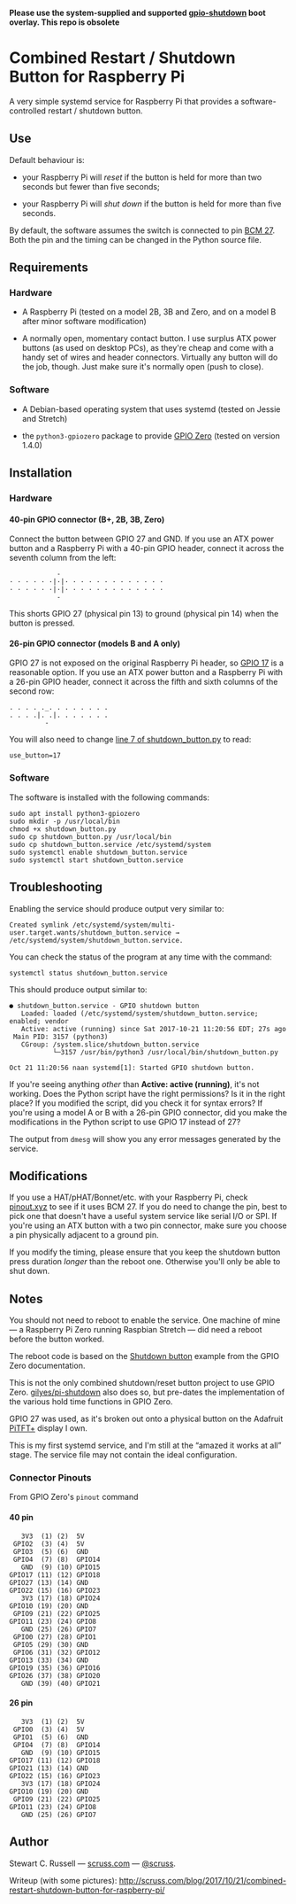**Please use the system-supplied and supported [gpio-shutdown](https://github.com/raspberrypi/firmware/blob/master/boot/overlays/README) boot overlay. This repo is obsolete**

# Combined Restart / Shutdown Button for Raspberry Pi

A very simple systemd service for Raspberry Pi that provides a
software-controlled restart / shutdown button.

## Use

Default behaviour is:

* your Raspberry Pi will *reset* if the button is held for more than two
  seconds but fewer than five seconds;

* your Raspberry Pi will *shut down* if the button is held for more than five
  seconds.

By default, the software assumes the switch is connected to pin [BCM
27](https://pinout.xyz/pinout/pin13_gpio27#). Both the pin and the
timing can be changed in the Python source file.

## Requirements

### Hardware

* A Raspberry Pi (tested on a model 2B, 3B and Zero, and on a model B after minor software modification)

* A normally open, momentary contact button. I use surplus ATX power
  buttons (as used on desktop PCs), as they're cheap and come with a
  handy set of wires and header connectors. Virtually any button will
  do the job, though. Just make sure it's normally open (push to close).

### Software

* A Debian-based operating system that uses systemd (tested on Jessie and Stretch)
  
* the `python3-gpiozero` package to provide [GPIO
  Zero](https://gpiozero.readthedocs.io/en/stable/) (tested on version 1.4.0)

## Installation

### Hardware

#### 40-pin GPIO connector (B+, 2B, 3B, Zero)

Connect the button between GPIO 27 and GND. If you use an ATX power
button and a Raspberry Pi with a 40-pin GPIO header, connect it across
the seventh column from the left:

                -
    · · · · · ·|·|· · · · · · · · · · · · · 
    · · · · · ·|·|· · · · · · · · · · · · · 
                -

This shorts GPIO 27 (physical pin 13) to ground (physical pin 14) when
the button is pressed.

#### 26-pin GPIO connector (models B and A only)

GPIO 27 is not exposed on the original Raspberry Pi header, so [GPIO 17](https://pinout.xyz/pinout/pin11_gpio17#) is a reasonable option. If you use an ATX power button and a Raspberry Pi with a 26-pin GPIO header, connect it across the fifth and sixth columns of the second row:

    . . . . ._. . . . . . . .
    . . . .|. .|. . . . . . .
             -
You will also need to change [line 7 of shutdown_button.py](https://github.com/scruss/shutdown_button/blob/master/shutdown_button.py#L7) to read:

    use_button=17

### Software

The software is installed with the following commands:

    sudo apt install python3-gpiozero
    sudo mkdir -p /usr/local/bin
    chmod +x shutdown_button.py
    sudo cp shutdown_button.py /usr/local/bin
    sudo cp shutdown_button.service /etc/systemd/system
    sudo systemctl enable shutdown_button.service
    sudo systemctl start shutdown_button.service

## Troubleshooting

Enabling the service should produce output very similar to:

    Created symlink /etc/systemd/system/multi-user.target.wants/shutdown_button.service → /etc/systemd/system/shutdown_button.service.

You can check the status of the program at any time with the command:
	
    systemctl status shutdown_button.service

This should produce output similar to:
	
    ● shutdown_button.service - GPIO shutdown button
       Loaded: loaded (/etc/systemd/system/shutdown_button.service; enabled; vendor 
       Active: active (running) since Sat 2017-10-21 11:20:56 EDT; 27s ago
     Main PID: 3157 (python3)
       CGroup: /system.slice/shutdown_button.service
               └─3157 /usr/bin/python3 /usr/local/bin/shutdown_button.py

    Oct 21 11:20:56 naan systemd[1]: Started GPIO shutdown button.

If you're seeing anything *other* than **Active: active (running)**,
it's not working. Does the Python script have the right permissions?
Is it in the right place? If you modified the script, did you check it
for syntax errors? If you're using a model A or B with a 26-pin GPIO connector, did you make the modifications in the Python script to use GPIO 17 instead of 27?

The output from `dmesg` will show you any error messages generated by
the service.

## Modifications

If you use a HAT/pHAT/Bonnet/etc. with your Raspberry Pi, check
[pinout.xyz](https://pinout.xyz/) to see if it uses BCM 27. If you do
need to change the pin, best to pick one that doesn't have a useful
system service like serial I/O or SPI. If you're using an ATX button
with a two pin connector, make sure you choose a pin physically
adjacent to a ground pin.

If you modify the timing, please ensure that you keep the shutdown
button press duration *longer* than the reboot one. Otherwise you'll
only be able to shut down.

## Notes

You should not need to reboot to enable the service. One machine of
mine — a Raspberry Pi Zero running Raspbian Stretch — did need a
reboot before the button worked.

The reboot code is based on the [Shutdown
button](https://gpiozero.readthedocs.io/en/stable/recipes.html#shutdown-button)
example from the GPIO Zero documentation.

This is not the only combined shutdown/reset button project to use
GPIO Zero. [gilyes/pi-shutdown](https://github.com/gilyes/pi-shutdown)
also does so, but pre-dates the implementation of the various hold
time functions in GPIO Zero.

GPIO 27 was used, as it's broken out onto a physical button on the Adafruit [PiTFT+](http://adafru.it/2423) display I own.

This is my first systemd service, and I'm still at the “amazed it
works at all” stage. The service file may not contain the ideal
configuration.

### Connector Pinouts

From GPIO Zero's `pinout` command

#### 40 pin

       3V3  (1) (2)  5V    
     GPIO2  (3) (4)  5V    
     GPIO3  (5) (6)  GND   
     GPIO4  (7) (8)  GPIO14
       GND  (9) (10) GPIO15
    GPIO17 (11) (12) GPIO18
    GPIO27 (13) (14) GND   
    GPIO22 (15) (16) GPIO23
       3V3 (17) (18) GPIO24
    GPIO10 (19) (20) GND   
     GPIO9 (21) (22) GPIO25
    GPIO11 (23) (24) GPIO8 
       GND (25) (26) GPIO7 
     GPIO0 (27) (28) GPIO1 
     GPIO5 (29) (30) GND   
     GPIO6 (31) (32) GPIO12
    GPIO13 (33) (34) GND   
    GPIO19 (35) (36) GPIO16
    GPIO26 (37) (38) GPIO20
       GND (39) (40) GPIO21
    
#### 26 pin

       3V3  (1) (2)  5V    
     GPIO0  (3) (4)  5V    
     GPIO1  (5) (6)  GND   
     GPIO4  (7) (8)  GPIO14
       GND  (9) (10) GPIO15
    GPIO17 (11) (12) GPIO18
    GPIO21 (13) (14) GND   
    GPIO22 (15) (16) GPIO23
       3V3 (17) (18) GPIO24
    GPIO10 (19) (20) GND   
     GPIO9 (21) (22) GPIO25
    GPIO11 (23) (24) GPIO8 
       GND (25) (26) GPIO7 
    
## Author

Stewart C. Russell — [scruss.com](https://scruss.com/blog/) —
[@scruss](https://twitter.com/scruss).

Writeup (with some pictures): http://scruss.com/blog/2017/10/21/combined-restart-shutdown-button-for-raspberry-pi/
